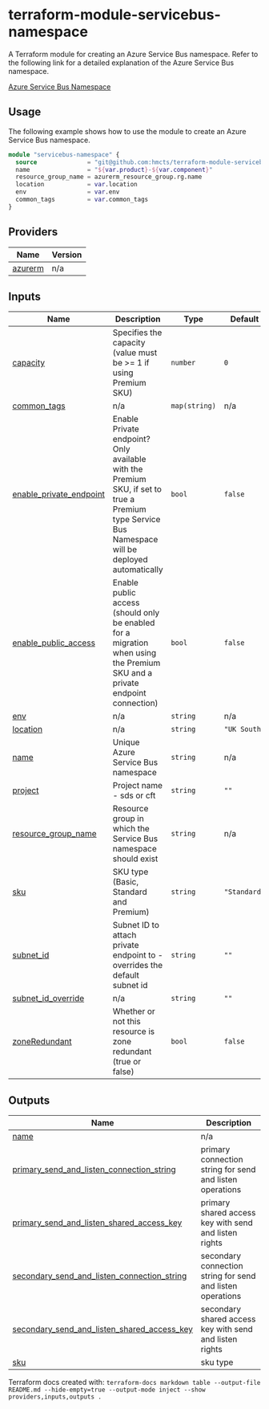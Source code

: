 # terraform-module-servicebus-namespace

A Terraform module for creating an Azure Service Bus namespace.
Refer to the following link for a detailed explanation of the Azure Service Bus namespace.

[Azure Service Bus Namespace](https://docs.microsoft.com/en-us/azure/service-bus-messaging/service-bus-messaging-overview)

## Usage

The following example shows how to use the module to create an Azure Service Bus namespace.

```terraform
module "servicebus-namespace" {
  source              = "git@github.com:hmcts/terraform-module-servicebus-namespace?ref=master"
  name                = "${var.product}-${var.component}"
  resource_group_name = azurerm_resource_group.rg.name
  location            = var.location
  env                 = var.env
  common_tags         = var.common_tags
}
```

<!-- BEGIN_TF_DOCS -->
## Providers

| Name | Version |
|------|---------|
| <a name="provider_azurerm"></a> [azurerm](#provider\_azurerm) | n/a |

## Inputs

| Name | Description | Type | Default | Required |
|------|-------------|------|---------|:--------:|
| <a name="input_capacity"></a> [capacity](#input\_capacity) | Specifies the capacity (value must be >= 1 if using Premium SKU) | `number` | `0` | no |
| <a name="input_common_tags"></a> [common\_tags](#input\_common\_tags) | n/a | `map(string)` | n/a | yes |
| <a name="input_enable_private_endpoint"></a> [enable\_private\_endpoint](#input\_enable\_private\_endpoint) | Enable Private endpoint? Only available with the Premium SKU, if set to true a Premium type Service Bus Namespace will be deployed automatically | `bool` | `false` | no |
| <a name="input_enable_public_access"></a> [enable\_public\_access](#input\_enable\_public\_access) | Enable public access (should only be enabled for a migration when using the Premium SKU and a private endpoint connection) | `bool` | `false` | no |
| <a name="input_env"></a> [env](#input\_env) | n/a | `string` | n/a | yes |
| <a name="input_location"></a> [location](#input\_location) | n/a | `string` | `"UK South"` | no |
| <a name="input_name"></a> [name](#input\_name) | Unique Azure Service Bus namespace | `string` | n/a | yes |
| <a name="input_project"></a> [project](#input\_project) | Project name - sds or cft | `string` | `""` | no |
| <a name="input_resource_group_name"></a> [resource\_group\_name](#input\_resource\_group\_name) | Resource group in which the Service Bus namespace should exist | `string` | n/a | yes |
| <a name="input_sku"></a> [sku](#input\_sku) | SKU type (Basic, Standard and Premium) | `string` | `"Standard"` | no |
| <a name="input_subnet_id"></a> [subnet\_id](#input\_subnet\_id) | Subnet ID to attach private endpoint to - overrides the default subnet id | `string` | `""` | no |
| <a name="input_subnet_id_override"></a> [subnet\_id\_override](#input\_subnet\_id\_override) | n/a | `string` | `""` | no |
| <a name="input_zoneRedundant"></a> [zoneRedundant](#input\_zoneRedundant) | Whether or not this resource is zone redundant (true or false) | `bool` | `false` | no |

## Outputs

| Name | Description |
|------|-------------|
| <a name="output_name"></a> [name](#output\_name) | n/a |
| <a name="output_primary_send_and_listen_connection_string"></a> [primary\_send\_and\_listen\_connection\_string](#output\_primary\_send\_and\_listen\_connection\_string) | primary connection string for send and listen operations |
| <a name="output_primary_send_and_listen_shared_access_key"></a> [primary\_send\_and\_listen\_shared\_access\_key](#output\_primary\_send\_and\_listen\_shared\_access\_key) | primary shared access key with send and listen rights |
| <a name="output_secondary_send_and_listen_connection_string"></a> [secondary\_send\_and\_listen\_connection\_string](#output\_secondary\_send\_and\_listen\_connection\_string) | secondary connection string for send and listen operations |
| <a name="output_secondary_send_and_listen_shared_access_key"></a> [secondary\_send\_and\_listen\_shared\_access\_key](#output\_secondary\_send\_and\_listen\_shared\_access\_key) | secondary shared access key with send and listen rights |
| <a name="output_sku"></a> [sku](#output\_sku) | sku type |
<!-- END_TF_DOCS -->

Terraform docs created with: `terraform-docs markdown table --output-file README.md --hide-empty=true --output-mode inject --show providers,inputs,outputs .`
